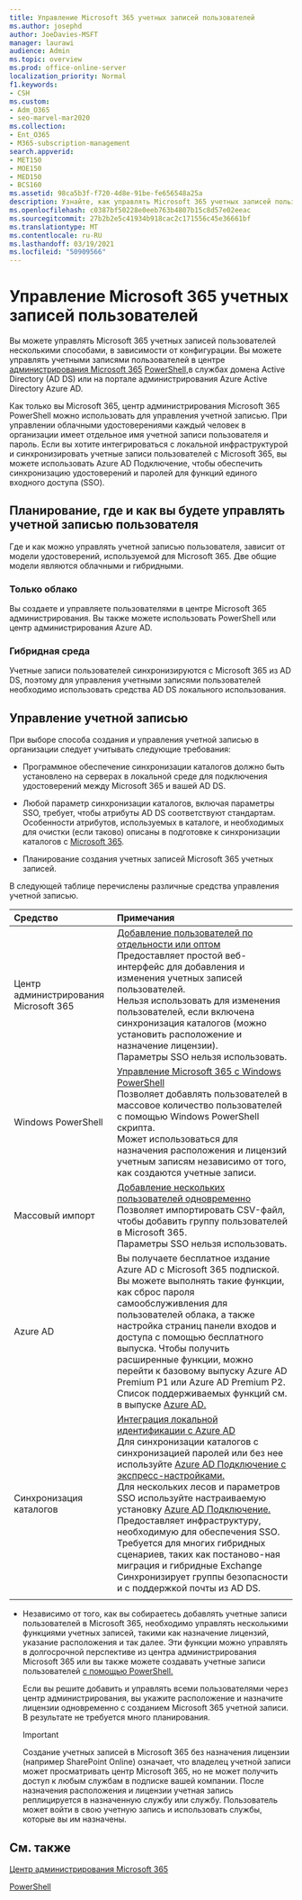 ```yaml
---
title: Управление Microsoft 365 учетных записей пользователей
ms.author: josephd
author: JoeDavies-MSFT
manager: laurawi
audience: Admin
ms.topic: overview
ms.prod: office-online-server
localization_priority: Normal
f1.keywords:
- CSH
ms.custom:
- Adm_O365
- seo-marvel-mar2020
ms.collection:
- Ent_O365
- M365-subscription-management
search.appverid:
- MET150
- MOE150
- MED150
- BCS160
ms.assetid: 98ca5b3f-f720-4d8e-91be-fe656548a25a
description: Узнайте, как управлять Microsoft 365 учетных записей пользователей.
ms.openlocfilehash: c0387bf50228e0eeb763b4807b15c8d57e02eeac
ms.sourcegitcommit: 27b2b2e5c41934b918cac2c171556c45e36661bf
ms.translationtype: MT
ms.contentlocale: ru-RU
ms.lasthandoff: 03/19/2021
ms.locfileid: "50909566"
---
```

# <a name="manage-microsoft-365-user-accounts"></a>Управление Microsoft 365 учетных записей пользователей

Вы можете управлять Microsoft 365 учетных записей пользователей несколькими способами, в зависимости от конфигурации. Вы можете управлять учетными записями пользователей в центре [администрирования Microsoft 365](../admin/add-users/index.yml) [PowerShell,](manage-user-accounts-and-licenses-with-microsoft-365-powershell.md)в службах домена Active Directory (AD DS) или на портале администрирования Azure Active Directory Azure AD. 

Как только вы Microsoft 365, центр администрирования Microsoft 365 PowerShell можно использовать для управления учетной записью. При управлении облачными удостоверениями каждый человек в организации имеет отдельное имя учетной записи пользователя и пароль. Если вы хотите интегрироваться с локальной инфраструктурой и синхронизировать учетные записи пользователей с Microsoft 365, вы можете использовать Azure AD Подключение, чтобы обеспечить синхронизацию удостоверений и паролей для функций единого входного доступа (SSO).
  
## <a name="plan-for-where-and-how-you-will-manage-your-user-accounts"></a>Планирование, где и как вы будете управлять учетной записью пользователя

Где и как можно управлять учетной записью пользователя, зависит от модели удостоверений, используемой для Microsoft 365. Две общие модели являются облачными и гибридными.
  
### <a name="cloud-only"></a>Только облако

Вы создаете и управляете пользователями в центре Microsoft 365 администрирования. Вы также можете использовать PowerShell или центр администрирования Azure AD. 
    
### <a name="hybrid"></a>Гибридная среда

Учетные записи пользователей синхронизируются с Microsoft 365 из AD DS, поэтому для управления учетными записями пользователей необходимо использовать средства AD DS локального использования. 
    
## <a name="managing-accounts"></a>Управление учетной записью

При выборе способа создания и управления учетной записью в организации следует учитывать следующие требования:
  
- Программное обеспечение синхронизации каталогов должно быть установлено на серверах в локальной среде для подключения удостоверений между Microsoft 365 и вашей AD DS.
    
- Любой параметр синхронизации каталогов, включая параметры SSO, требует, чтобы атрибуты AD DS соответствуют стандартам. Особенности атрибутов, используемых в каталоге, и необходимых для очистки (если таково) описаны в подготовке к синхронизации каталогов с [Microsoft 365](prepare-for-directory-synchronization.md). 
    
- Планирование создания учетных записей Microsoft 365 учетных записей.
    
В следующей таблице перечислены различные средства управления учетной записью.
    
|Средство|Примечания|
|:-----|:-----|
|Центр администрирования Microsoft 365  <br/> |[Добавление пользователей по отдельности или оптом](../admin/add-users/add-users.md) <br/>  Предоставляет простой веб-интерфейс для добавления и изменения учетных записей пользователей.  <br/>  Нельзя использовать для изменения пользователей, если включена синхронизация каталогов (можно установить расположение и назначение лицензии).  <br/>  Параметры SSO нельзя использовать.  <br/> |
|Windows PowerShell  <br/> |[Управление Microsoft 365 с Windows PowerShell](./manage-microsoft-365-with-microsoft-365-powershell.md) <br/>  Позволяет добавлять пользователей в массовое количество пользователей с помощью Windows PowerShell скрипта.  <br/>  Может использоваться для назначения расположения и лицензий учетным записям независимо от того, как создаются учетные записи.  <br/> |
|Массовый импорт  <br/> |[Добавление нескольких пользователей одновременно](add-several-users-at-the-same-time.md) <br/>  Позволяет импортировать CSV-файл, чтобы добавить группу пользователей в Microsoft 365.  <br/>  Параметры SSO нельзя использовать.  <br/> |
|Azure AD  <br/> |Вы получаете бесплатное издание Azure AD с Microsoft 365 подпиской. Вы можете выполнять такие функции, как сброс пароля самообслуживления для пользователей облака, а также настройка страниц панели входов и доступа с помощью бесплатного выпуска. Чтобы получить расширенные функции, можно перейти к базовому выпуску Azure AD Premium P1 или Azure AD Premium P2. Список поддерживаемых функций см. в выпуске [Azure AD.](/azure/active-directory/fundamentals/active-directory-whatis)  <br/> |
|Синхронизация каталогов  <br/> |[Интеграция локальной идентификации с Azure AD](/azure/active-directory/hybrid/whatis-hybrid-identity) <br/>  Для синхронизации каталогов с синхронизацией паролей или без нее используйте [Azure AD Подключение с экспресс-настройками.](/azure/active-directory/hybrid/how-to-connect-install-express)  <br/>  Для нескольких лесов и параметров SSO используйте настраиваемую установку [Azure AD Подключение.](/azure/active-directory/hybrid/how-to-connect-install-custom)  <br/>  Предоставляет инфраструктуру, необходимую для обеспечения SSO.  <br/>  Требуется для многих гибридных сценариев, таких как постаново-ная миграция и гибридные Exchange  <br/>  Синхронизирует группы безопасности и с поддержкой почты из AD DS.  <br/> |
|||
   
- Независимо от того, как вы собираетесь добавлять учетные записи пользователей в Microsoft 365, необходимо управлять несколькими функциями учетных записей, такими как назначение лицензий, указание расположения и так далее. Эти функции можно управлять в долгосрочной перспективе из центра администрирования Microsoft 365 или вы также можете создавать учетные записи пользователей [с помощью PowerShell.](./create-user-accounts-with-microsoft-365-powershell.md)
    
    Если вы решите добавить и управлять всеми пользователями через центр администрирования, вы укажите расположение и назначите лицензии одновременно с созданием Microsoft 365 учетной записи. В результате не требуется много планирования.
    
    > [!IMPORTANT]
    > Создание учетных записей в Microsoft 365 без назначения лицензии (например SharePoint Online) означает, что владелец учетной записи может просматривать центр Microsoft 365, но не может получить доступ к любым службам в подписке вашей компании. После назначения расположения и лицензии учетная запись реплицируется в назначенную службу или службу. Пользователь может войти в свою учетную запись и использовать службы, которые вы им назначены. 
  
## <a name="see-also"></a>См. также

[Центр администрирования Microsoft 365](../admin/add-users/index.yml)

[PowerShell](manage-user-accounts-and-licenses-with-microsoft-365-powershell.md)